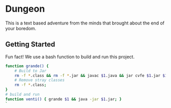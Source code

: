# Dungeon
This is a text based adventure from the minds that brought about the end of your boredom.

## Getting Started
Fun fact! We use a bash function to build and run this project.
```bash
function grande() {
	# Build to Jar
	rm -f *.class && rm -f *.jar && javac $1.java && jar cvfe $1.jar $1 *.class
	# Remove stray classes
	rm -f *.class;
}
# build and run
function venti() { grande $1 && java -jar $1.jar; }
`
